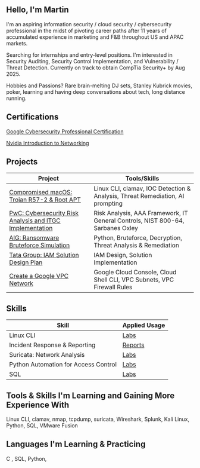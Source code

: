 ## Hello, I'm Martin 

I'm an aspiring information security / cloud security / cybersecurity professional in the midst of pivoting career paths after 11 years of accumulated experience in marketing and F&B throughout US and APAC markets.

Searching for internships and entry-level positions. I'm interested in Security Auditing, Security Control Implementation, and Vulnerability / Threat Detection. Currently on track to obtain CompTia Security+ by Aug 2025.

Hobbies and Passions? Rare brain-melting DJ sets, Stanley Kubrick movies, poker, learning and having deep conversations about tech, long distance running.  

## Certifications
<a href="https://www.credly.com/badges/e39d5a3e-7a19-4261-9ad8-e6dace60e89e/public_url">Google Cybersecurity Professional Certification</a>

<a href="https://coursera.org/share/0d988b7f6dee2c766abc24070f262ea1">Nvidia Introduction to Networking</a>

## Projects

| Project                                       | Tools/Skills       |
|-----------------------------------------------|----------------------------|
|<a href="https://github.com/thefirstqubit/Projects/blob/main/macOS%20compromise%3A%20trojan%20r57-2%20%26%20root%20apt/README.md"> Compromised macOS: Trojan R57-2 & Root APT </a> | Linux CLI, clamav, IOC Detection & Analysis, Threat Remediation, AI prompting                                       |
|<a href="https://github.com/thefirstqubit/Projects/blob/main/PwC_riskassessment_ITcontrol/README.md">PwC: Cybersecurity Risk Analysis and ITGC Implementation</a> | Risk Analysis, AAA Framework, IT General Controls, NIST 800-64, Sarbanes Oxley |
|<a href="https://github.com/thefirstqubit/Projects/tree/main/AIG%20Bruteforce%20Simulation">AIG: Ransomware Bruteforce Simulation </a> | Python, Bruteforce, Decryption, Threat Analysis & Remediation|
|<a href="https://github.com/thefirstqubit/Projects/blob/main/Tata%20Group%3A%20IAM%20Solution%20Design/README.md">Tata Group: IAM Solution Design Plan </a> | IAM Design, Solution Implementation |
|<a href="https://github.com/thefirstqubit/Projects/tree/main/Custom%20Google%20VPC%20Network"> Create a Google VPC Network </a> | Google Cloud Console, Cloud Shell CLI, VPC Subnets, VPC Firewall Rules |


## Skills

| Skill                                         | Applied Usage        |
|-----------------------------------------------|----------------------------|
| Linux CLI                                     | <a href="https://github.com/thefirstqubit/labs/blob/main/suricata/triggering_customrules_on_pcapfile.md">Labs</a>|
| Incident Response & Reporting                 | <a href="https://docs.google.com/document/d/1wDaBuVRIQmXg2uPwUFMGU0rKyO-rpt2zUJBy1ySQyKg/edit?tab=t.tjnujqonbsep#heading=h.uuvupnihrgac">Reports</a>|
| Suricata: Network Analysis                    | <a href="https://github.com/thefirstqubit/labs/tree/main/suricata">Labs</a>|
| Python Automation for Access Control          | <a href="https://github.com/thefirstqubit/labs/tree/main/python">Labs</a>|
| SQL                                           | <a href="https://google.com">Labs</a>|


## Tools & Skills I'm Learning and Gaining More Experience With
Linux CLI, clamav, nmap, tcpdump, suricata, Wireshark, Splunk, Kali Linux, Python, SQL, VMware Fusion

## Languages I'm Learning & Practicing
C , SQL, Python, 



